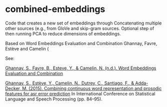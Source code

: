 # combined-embeddings
Code that creates a new set of embeddings through Concatenating multiple other sources (e.g., from GloVe and skip-gram sources. Optional step of then running PCA to reduce dimensions of embeddings.

Based on Word Embeddings Evaluation and Combination
Ghannay, Favre, Estève and Camelin (


See:

[Ghannay, S., Favre, B., Esteve, Y., & Camelin, N. (n.d.). Word Embeddings Evaluation and Combination](https://pdfs.semanticscholar.org/343d/39534682bb7b2eec14f573360877eb80cd59.pdf)

[Ghannay, S., Estève, 
Y., Camelin, N., Dutrey, C., Santiago, F., & Adda-Decker, M. (2015). Combining continuous word representation and prosodic features for asr error prediction](https://scholar.google.co.uk/scholar?hl=en&as_sdt=0%2C5&q=Combining+continous+word+representation+and+prosodic+features+for+asr+error+prediction.&btnG=) In International Conference on Statistical Language and Speech Processing (pp. 84–95). 
